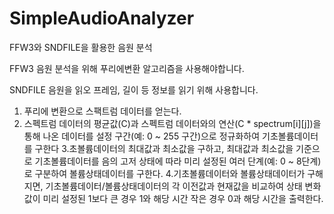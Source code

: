 # SimpleAudioAnalyzer
FFW3와 SNDFILE을 활용한 음원 분석

FFW3
음원 분석을 위해 푸리에변환 알고리즘을 사용해야합니다.

SNDFILE
음원을 읽오 프레임, 길이 등 정보를 읽기 위해 사용합니다.



1. 푸리에 변환으로 스팩트럼 데이터를 얻는다.
2. 스펙트럼 데이터의 평균값(C)과 스펙트럼 데이터와의 연산(C * spectrum[i][j])을 통해 나온 데이터를 설정 구간(예: 0 ~ 255 구간)으로 정규화하여 기초볼륨데이터를 구한다
3.초볼륨데이터의 최대값과 최소값을 구하고, 최대값과 최소값을 기준으로 기초볼륨데이터를 음의 고저 상태에 따라 미리 설정된 여러 단계(예: 0 ~ 8단계)로 구분하여 볼륨상태데이터를 구한다.
4.기초볼륨데이터와 볼륨상태데이터가 구해지면, 기초볼륨데이터/볼륨상태데이터의 각 이전값과 현재값을 비교하여 상태 변화 값이 미리 설정된 1보다 큰 경우 1와 해당 시간 작은 경우 0과 해당 시간을 출력한다.
